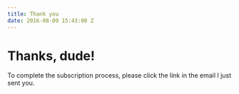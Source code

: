 ```yaml
---
title: Thank you
date: 2016-08-09 15:43:00 Z
---
```


# Thanks, dude!
To complete the subscription process, please click the link in the email I just sent you.